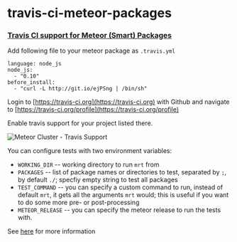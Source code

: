 travis-ci-meteor-packages
=========================

### [Travis CI support for Meteor (Smart) Packages](http://meteorhacks.com/travis-ci-support-for-meteor-packages.html)

Add following file to your meteor package as `.travis.yml`

    language: node_js
    node_js:
      - "0.10"
    before_install:
      - "curl -L http://git.io/ejPSng | /bin/sh"

Login to [https://travis-ci.org](https://travis-ci.org) with Github and navigate to [https://travis-ci.org/profile](https://travis-ci.org/profile)

Enable travis support for your project listed there.

![Meteor Cluster - Travis Support](http://i.imgur.com/JY9o3xm.png)

You can configure tests with two environment variables:
 * `WORKING_DIR` -- working directory to run `mrt` from
 * `PACKAGES` -- list of package names or directories to test, separated by `;`, by default `./`; specfiy empty string to test all packages
 * `TEST_COMMAND` -- you can specify a custom command to run, instead of default `mrt`, it gets all the arguments `mrt` would; this is useful if you want to do some more pre- or post-processing
 * `METEOR_RELEASE` -- you can specify the meteor release to run the tests with.

See [here](http://meteorhacks.com/travis-ci-support-for-meteor-packages.html) for more information
